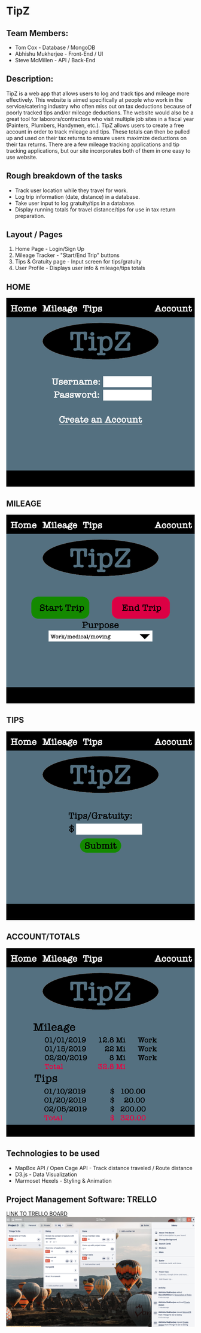 # TipZ

## Team Members: ##
- Tom Cox - Database / MongoDB
- Abhishu Mukherjee - Front-End / UI
- Steve McMillen - API / Back-End

## Description:  ##
TipZ is a web app that allows users to log and track tips and mileage more effectively. This website is aimed specifically at people who work in the service/catering industry who often miss out on tax deductions because of poorly tracked tips and/or mileage deductions. The website would also be a great tool for laborors/contractors who visit multiple job sites in  a fiscal year (Painters, Plumbers, Handymen, etc.). TipZ allows users to create a free account in order to track mileage and tips. These totals can then be pulled up and used on their tax returns to ensure users maximize deductions on their tax returns. There are a few mileage tracking applications and tip tracking applications, but our site incorporates both of them in one easy to use website.


## Rough breakdown of the tasks ##
- Track user location while they travel for work.
- Log trip information (date, distance) in a database.
- Take user input to log gratuity/tips in a database.
- Display running totals for travel distance/tips for use in tax return preparation.


## Layout / Pages ##
1. Home Page - Login/Sign Up
2. Mileage Tracker - "Start/End Trip" buttons
3. Tips & Gratuity page - Input screen for tips/gratuity
4. User Profile - Displays user info & mileage/tips totals

## HOME
![Home](./Sketches/Home.png)

## MILEAGE
![Mileage](./Sketches/Mileage.png)


## TIPS
![Tips](./Sketches/Tips.png)


## ACCOUNT/TOTALS
![Account](./Sketches/Account.png)

## Technologies to be used ##
- MapBox API / Open Cage API - Track distance traveled / Route distance
- D3.js - Data Visualization
- Marmoset Hexels - Styling & Animation

## Project Management Software: TRELLO
[LINK TO TRELLO BOARD](https://trello.com/b/figrSytG/project-3)
![Trello Project Board](./Sketches/Trello.png)


